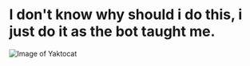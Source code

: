 # I don't know why should i do this, i just do it as the bot taught me.
![Image of Yaktocat](https://octodex.github.com/images/yaktocat.png)
